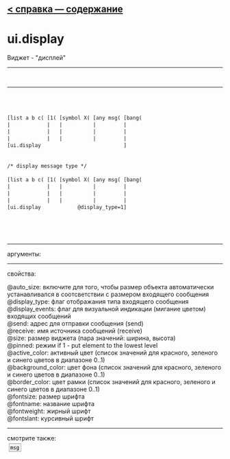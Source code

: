 [< справка — содержание](index.html)
---

# ui.display


Виджет - &#34;дисплей&#34;

---

<br>


---


```



[list a b c( [1( [symbol X( [any msg( [bang(
|            |   |          |         |
|            |   |          |         |
|            |   |          |         |
[ui.display                           ]


/* display message type */

[list a b c( [1( [symbol X( [any msg( [bang(
|            |   |          |         |
|            |   |          |         |
|            |   |          |         |
[ui.display            @display_type=1]



            
```

---
аргументы:


---
свойства:

@auto_size: включите для того, чтобы размер объекта автоматически устанавливался в соотсветствии с размером входящего сообщения<br>
@display_type: флаг отображания типа входящего сообщения<br>
@display_events: флаг для визуальной индикации (мигание цветом) входящих сообщений<br>
@send: адрес для отправки сообщения (send)<br>
@receive: имя источника сообщений (receive)<br>
@size: размер виджета (пара значений: ширина, высота)<br>
@pinned: режим  if 1 - put element
            to the lowest level<br>
@active_color: активный цвет (список значений для красного, зеленого и синего цветов в диапазоне 0..1)<br>
@background_color: цвет фона (список значений для красного, зеленого и синего цветов в диапазоне 0..1)<br>
@border_color: цвет рамки (список значений для красного, зеленого и синего цветов в диапазоне 0..1)<br>
@fontsize: 
            размер шрифта<br>
@fontname: название шрифта<br>
@fontweight: жирный шрифт<br>
@fontslant: курсивный шрифт<br>

---
смотрите также:<br>
[![msg](img/object_msg.png)](msg.html)
